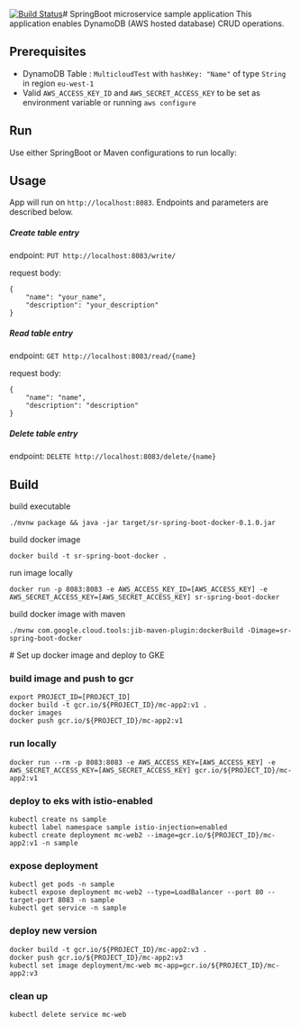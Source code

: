 [![Build Status](http://188.166.67.88:8080/buildStatus/icon?job=spring-microservice/job/push-image)](http://188.166.67.88:8080/job/spring-microservice/job/push-image/)# SpringBoot microservice sample application
This application enables DynamoDB (AWS hosted database) CRUD operations.

## Prerequisites
* DynamoDB Table : `MulticloudTest` with `hashKey: "Name"` of type `String` in region `eu-west-1`
* Valid `AWS_ACCESS_KEY_ID` and `AWS_SECRET_ACCESS_KEY` to be set as environment variable or running `aws configure`

## Run
Use either SpringBoot or Maven configurations to run locally:

## Usage
App will run on `http://localhost:8083`. Endpoints and parameters are described below.

##### Create table entry
endpoint:
`PUT http://localhost:8083/write/`

request body:
```
{
    "name": "your_name",
    "description": "your_description"
}
```

##### Read table entry
endpoint:
`GET http://localhost:8083/read/{name}`

request body:
```
{
    "name": "name",
    "description": "description"
}
```

##### Delete table entry
endpoint:
`DELETE http://localhost:8083/delete/{name}`


## Build 
build executable
```shell script
./mvnw package && java -jar target/sr-spring-boot-docker-0.1.0.jar
```
build docker image
```shell script
docker build -t sr-spring-boot-docker .
```
run image locally
```shell script
docker run -p 8083:8083 -e AWS_ACCESS_KEY_ID=[AWS_ACCESS_KEY] -e AWS_SECRET_ACCESS_KEY=[AWS_SECRET_ACCESS_KEY] sr-spring-boot-docker
```

build docker image with maven
```shell script
./mvnw com.google.cloud.tools:jib-maven-plugin:dockerBuild -Dimage=sr-spring-boot-docker
```

# Set up docker image and deploy to GKE
### build image and push to gcr
```shell script
export PROJECT_ID=[PROJECT_ID]
docker build -t gcr.io/${PROJECT_ID}/mc-app2:v1 .
docker images
docker push gcr.io/${PROJECT_ID}/mc-app2:v1
```
### run locally
```shell script
docker run --rm -p 8083:8083 -e AWS_ACCESS_KEY=[AWS_ACCESS_KEY] -e AWS_SECRET_ACCESS_KEY=[AWS_SECRET_ACCESS_KEY] gcr.io/${PROJECT_ID}/mc-app2:v1
```
### deploy to eks with istio-enabled
```shell script
kubectl create ns sample
kubectl label namespace sample istio-injection=enabled
kubectl create deployment mc-web2 --image=gcr.io/${PROJECT_ID}/mc-app2:v1 -n sample
```
### expose deployment
```shell script
kubectl get pods -n sample
kubectl expose deployment mc-web2 --type=LoadBalancer --port 80 --target-port 8083 -n sample
kubectl get service -n sample
```
### deploy new version
```shell script
docker build -t gcr.io/${PROJECT_ID}/mc-app2:v3 .
docker push gcr.io/${PROJECT_ID}/mc-app2:v3
kubectl set image deployment/mc-web mc-app=gcr.io/${PROJECT_ID}/mc-app2:v3
```
### clean up
```shell script
kubectl delete service mc-web
```